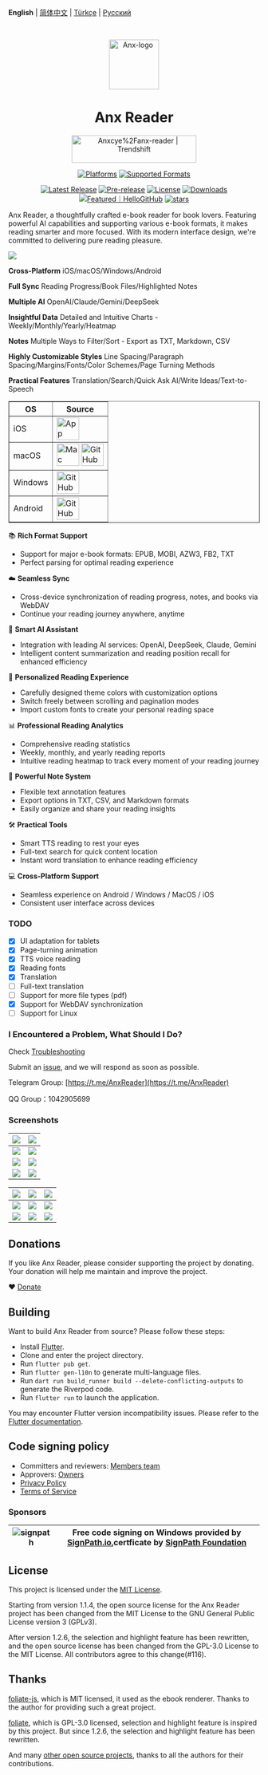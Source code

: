 **English** | [简体中文](README_zh.md) | [Türkçe](README_tr.md) | [Русский](README_RU.md)

<br>

<p align="center">
  <img src="./docs/images/Anx-logo.jpg" alt="Anx-logo" width="100" />
</p>
<h1 align="center">Anx Reader</h1>
<p align="center"><a href="https://trendshift.io/repositories/10329" target="_blank"><img src="https://trendshift.io/api/badge/repositories/10329" alt="Anxcye%2Fanx-reader | Trendshift" style="width: 250px; height: 55px;" width="250" height="55"/></a></p>

<p align="center">
  <a href="https://github.com/Anxcye/anx-reader#platform-support"><img src="https://img.shields.io/badge/platform-windows%20%7C%20macos%20%7C%20iOS%20%7C%20Android-lightgrey" alt="Platforms"></a>
  <a href="https://github.com/Anxcye/anx-reader#supported-formats"><img src="https://img.shields.io/badge/formats-epub%20%7C%20fb2%20%7C%20mobi%20%7C%20txt%20%7C%20azw3%20%7C%20pdf-brightgreen" alt="Supported Formats"></a>
</p>

<p align="center">
  <a href="https://github.com/Anxcye/anx-reader/releases/latest"><img src="https://img.shields.io/github/v/release/anxcye/anx-reader" alt="Latest Release"></a>
  <a href="https://github.com/Anxcye/anx-reader/releases"><img src="https://img.shields.io/github/v/release/anxcye/anx-reader?include_prereleases" alt="Pre-release"></a>
  <a href="https://github.com/Anxcye/anx-reader/blob/main/LICENSE"><img src="https://img.shields.io/github/license/anxcye/anx-reader" alt="License" ></a>
  <a href="https://github.com/Anxcye/anx-reader/releases"><img src="https://img.shields.io/github/downloads/anxcye/anx-reader/total" alt="Downloads"></a>
  <a href="https://hellogithub.com/repository/819a2b3050204451bed552a8812114e5" target="_blank"><img src="https://abroad.hellogithub.com/v1/widgets/recommend.svg?rid=819a2b3050204451bed552a8812114e5&claim_uid=WBA1XOQirm2GRqs&theme=small" alt="Featured｜HelloGitHub"/></a>
  <a href="https://github.com/anxcye/anx-reader/stargazers"><img src="https://img.shields.io/github/stars/anxcye/anx-reader" alt="stars"></a>
</p>

Anx Reader, a thoughtfully crafted e-book reader for book lovers. Featuring powerful AI capabilities and supporting various e-book formats, it makes reading smarter and more focused. With its modern interface design, we're committed to delivering pure reading pleasure.


![](./docs/images/main.jpg)

**Cross-Platform** iOS/macOS/Windows/Android

**Full Sync** Reading Progress/Book Files/Highlighted Notes

**Multiple AI** OpenAI/Claude/Gemini/DeepSeek

**Insightful Data** Detailed and Intuitive Charts - Weekly/Monthly/Yearly/Heatmap

**Notes** Multiple Ways to Filter/Sort - Export as TXT, Markdown, CSV

**Highly Customizable Styles** Line Spacing/Paragraph Spacing/Margins/Fonts/Color Schemes/Page Turning Methods

**Practical Features** Translation/Search/Quick Ask AI/Write Ideas/Text-to-Speech


<table border="1">
  <tr>
    <th>OS</th>
    <th>Source</th>
  </tr>
  <tr>
    <td>iOS</td>
    <td>
      <a href="https://apps.apple.com/app/anx-reader/id6743196413" target="_blank">
        <img src="https://developer.apple.com/assets/elements/badges/download-on-the-app-store.svg" alt="App Store" height="45"/>
      </a>
    </td>
  </tr>
  <tr>
    <td>macOS</td>
    <td>
      <a href="https://apps.apple.com/app/anx-reader/id6743196413" target="_blank"><img src="https://developer.apple.com/app-store/marketing/guidelines/images/badge-download-on-the-mac-app-store.svg" alt="Mac App Store" height="45"/></a>
      <a href="https://github.com/Anxcye/anx-reader/releases/latest" target="_blank"><img src="https://github.com/user-attachments/assets/cf61e197-d756-4606-a8ad-fb591f79fdfc" alt="GitHub" height="45"/></a>
    </td>
  </tr>
  <tr>
    <td>Windows</td>
    <td>
      <a href="https://github.com/Anxcye/anx-reader/releases/latest" target="_blank">
        <img src="https://github.com/user-attachments/assets/cf61e197-d756-4606-a8ad-fb591f79fdfc" alt="GitHub" height="45"/>
      </a>
    </td>
  </tr>
  <tr>
    <td>Android</td>
    <td>
      <a href="https://github.com/Anxcye/anx-reader/releases/latest" target="_blank">
        <img src="https://github.com/user-attachments/assets/cf61e197-d756-4606-a8ad-fb591f79fdfc" alt="GitHub" height="45"/>
      </a>
    </td>
  </tr>
</table>

📚 **Rich Format Support**
- Support for major e-book formats: EPUB, MOBI, AZW3, FB2, TXT
- Perfect parsing for optimal reading experience

☁️ **Seamless Sync**
- Cross-device synchronization of reading progress, notes, and books via WebDAV
- Continue your reading journey anywhere, anytime

🤖 **Smart AI Assistant**
- Integration with leading AI services: OpenAI, DeepSeek, Claude, Gemini
- Intelligent content summarization and reading position recall for enhanced efficiency

🎨 **Personalized Reading Experience**
- Carefully designed theme colors with customization options
- Switch freely between scrolling and pagination modes
- Import custom fonts to create your personal reading space

📊 **Professional Reading Analytics**
- Comprehensive reading statistics
- Weekly, monthly, and yearly reading reports
- Intuitive reading heatmap to track every moment of your reading journey

📝 **Powerful Note System**
- Flexible text annotation features
- Export options in TXT, CSV, and Markdown formats
- Easily organize and share your reading insights

🛠️ **Practical Tools**
- Smart TTS reading to rest your eyes
- Full-text search for quick content location
- Instant word translation to enhance reading efficiency

💻 **Cross-Platform Support**
- Seamless experience on Android / Windows / MacOS / iOS
- Consistent user interface across devices

### TODO
- [X] UI adaptation for tablets
- [X] Page-turning animation
- [X] TTS voice reading
- [X] Reading fonts
- [X] Translation
- [ ] Full-text translation
- [ ] Support for more file types (pdf)
- [X] Support for WebDAV synchronization
- [ ] Support for Linux

### I Encountered a Problem, What Should I Do?
Check [Troubleshooting](./docs/troubleshooting.md#English)

Submit an [issue](https://github.com/Anxcye/anx-reader/issues/new/choose), and we will respond as soon as possible.

Telegram Group: [https://t.me/AnxReader](https://t.me/AnxReader)

QQ Group：1042905699

### Screenshots
| ![](./docs/images/wide1.png) | ![](./docs/images/wide2.png) |
| :------------------------------: | :----------------------------: |
|   ![](./docs/images/wide3.png)   |  ![](./docs/images/wide4.png)  |
|   ![](./docs/images/wide5.png)   |  ![](./docs/images/wide6.png)  |
|   ![](./docs/images/wide7.png)   |  ![](./docs/images/wide8.png)  |


| ![](./docs/images/mobile1.png) | ![](./docs/images/mobile2.png) | ![](./docs/images/mobile3.png) |
| :----------------------------: | :----------------------------: | :----------------------------: |
| ![](./docs/images/mobile4.png) | ![](./docs/images/mobile5.png) | ![](./docs/images/mobile6.png) |
| ![](./docs/images/mobile7.png) | ![](./docs/images/mobile8.png) | ![](./docs/images/mobile9.png) |

## Donations
If you like Anx Reader, please consider supporting the project by donating. Your donation will help me maintain and improve the project.

❤️ [Donate](https://anxcye.com/home/7)

## Building
Want to build Anx Reader from source? Please follow these steps:
- Install [Flutter](https://flutter.dev).
- Clone and enter the project directory.
- Run `flutter pub get`.
- Run `flutter gen-l10n` to generate multi-language files.
- Run `dart run build_runner build --delete-conflicting-outputs` to generate the Riverpod code.
- Run `flutter run` to launch the application.

You may encounter Flutter version incompatibility issues. Please refer to the [Flutter documentation](https://flutter.dev/docs/get-started/install).


## Code signing policy
- Committers and reviewers: [Members team](https://github.com/anxcye/anx-reader/graphs/contributors)
- Approvers: [Owners](https://github.com/anxcye)
- [Privacy Policy](https://anx.anxcye.com/privacy.html)
- [Terms of Service](https://anx.anxcye.com/terms.html)

### Sponsors
| ![signpath](https://signpath.org/assets/favicon-50x50.png) | Free code signing on Windows provided by [SignPath.io](https://about.signpath.io/),certficate by [SignPath Foundation](https://signpath.org/) |
|------------------------------------------------------------|-----------------------------------------------------------------------------------------------------------------------------------------------|


## License
This project is licensed under the [MIT License](./LICENSE).

Starting from version 1.1.4, the open source license for the Anx Reader project has been changed from the MIT License to the GNU General Public License version 3 (GPLv3).

After version 1.2.6, the selection and highlight feature has been rewritten, and the open source license has been changed from the GPL-3.0 License to the MIT License. All contributors agree to this change(#116).

## Thanks
[foliate-js](https://github.com/johnfactotum/foliate-js), which is MIT licensed, it used as the ebook renderer. Thanks to the author for providing such a great project.

[foliate](https://github.com/johnfactotum/foliate), which is GPL-3.0 licensed, selection and highlight feature is inspired by this project. But since 1.2.6, the selection and highlight feature has been rewritten.

And many [other open source projects](./pubspec.yaml), thanks to all the authors for their contributions.

